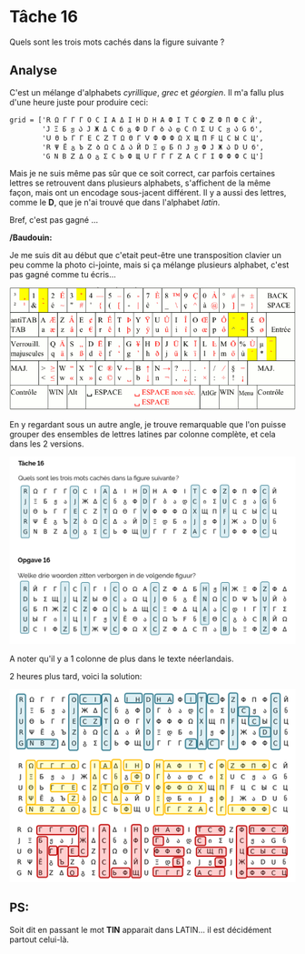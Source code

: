 # Tâche 16

Quels sont les trois mots cachés dans la figure suivante ?

## Analyse

C'est un mélange d'alphabets *cyrillique*, *grec* et *géorgien*. Il m'a fallu plus d'une heure juste pour produire ceci:

```
grid = ['ꓣ Ω Г Г Г О С І А Δ І Н D Н А Ф І Τ С Ф ꓜ Ф П Ф С Й',
        'Ј Ξ Б ჟ Ა Ј Ж Δ С б გ Ф D Г Ბ Ა დ С Ი Σ ꓴ С ჟ Ა G б',
        'ꓴ Θ Ь Г Г Е С ꓜ Τ Ω Θ Г ꓦ Ф Ф Ф Ω Χ Щ П F Ц С Ы С Ц',
        'ꓣ Ψ Ё გ Ъ ꓜ Ბ Ω С Δ Ა Й D Ξ დ Б Ი Ј ჟ Ф Ј Ж Ა D ꓴ б',
        'G N В ꓜ Δ О გ Σ С Ь Ф Щ ꓴ Г Г Г ꓜ А С Г І Ф Ф Ф С Ц']
```

Mais je ne suis même pas sûr que ce soit correct, car parfois certaines lettres se retrouvent dans plusieurs alphabets, s'affichent de la même façon, mais ont un encodage sous-jacent différent. Il y a aussi des lettres, comme le **D**, que je n'ai trouvé que dans l'alphabet *latin*.

Bref, c'est pas gagné ...

**/Baudouin:**

Je me suis dit au début que c'etait peut-être une transposition clavier un peu comme la photo ci-jointe, mais si ça mélange plusieurs alphabet, c'est pas gagné comme tu écris...

![Linux](ClavierLinux.png)


En y regardant sous un autre angle, je trouve remarquable que l'on puisse grouper des ensembles de lettres latines par colonne complète, et cela dans les 2 versions.


![Observations](Observation16.png)

A noter qu'il y a 1 colonne de plus dans le texte néerlandais.

2 heures plus tard, voici la solution:

![Solution](16_Soluce.png)

## PS:
Soit dit en passant le mot **TIN** apparait dans LATIN... il est décidément partout celui-là.
